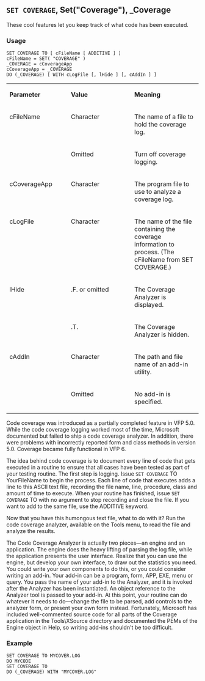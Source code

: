 ## `SET COVERAGE`, Set("Coverage"), _Coverage

These cool features let you keep track of what code has been executed.

### Usage

```foxpro
SET COVERAGE TO [ cFileName [ ADDITIVE ] ]
cFileName = SET( "COVERAGE" )
_COVERAGE = cCoverageApp
cCoverageApp = _COVERAGE
DO (_COVERAGE) [ WITH cLogFile [, lHide ] [, cAddIn ] ]
```
<table>
<tr>
  <td width="32%" valign="top">
  <p><b>Parameter</b></p>
  </td>
  <td width="23%" valign="top">
  <p><b>Value</b></p>
  </td>
  <td width="45%" valign="top">
  <p><b>Meaning</b></p>
  </td>
 </tr>
<tr>
  <td width="32%" rowspan="2" valign="top">
  <p>cFileName</p>
  </td>
  <td width="23%" valign="top">
  <p>Character</p>
  </td>
  <td width="45%" valign="top">
  <p>The name of a file to hold the coverage log.</p>
  </td>
 </tr>
<tr>
  <td width="33%" valign="top">
  <p>Omitted</p>
  </td>
  <td width="67%" valign="top">
  <p>Turn off coverage logging.</p>
  </td>
 </tr>
<tr>
  <td width="32%" valign="top">
  <p>cCoverageApp</p>
  </td>
  <td width="23%" valign="top">
  <p>Character</p>
  </td>
  <td width="45%" valign="top">
  <p>The program file to use to analyze a coverage log.</p>
  </td>
 </tr>
<tr>
  <td width="32%" valign="top">
  <p>cLogFile </p>
  </td>
  <td width="23%" valign="top">
  <p>Character</p>
  </td>
  <td width="45%" valign="top">
  <p>The name of the file containing the coverage information to process. (The cFileName from SET COVERAGE.) </p>
  </td>
 </tr>
<tr>
  <td width="32%" rowspan="2" valign="top">
  <p>lHide</p>
  </td>
  <td width="23%" valign="top">
  <p>.F. or omitted</p>
  </td>
  <td width="45%" valign="top">
  <p>The Coverage Analyzer is displayed. </p>
  </td>
 </tr>
<tr>
  <td width="33%" valign="top">
  <p>.T.</p>
  </td>
  <td width="67%" valign="top">
  <p>The Coverage Analyzer is hidden.</p>
  </td>
 </tr>
<tr>
  <td width="32%" rowspan="2" valign="top">
  <p>cAddIn</p>
  </td>
  <td width="23%" valign="top">
  <p>Character</p>
  </td>
  <td width="45%" valign="top">
  <p>The path and file name of an add-in utility.</p>
  </td>
 </tr>
<tr>
  <td width="33%" valign="top">
  <p>Omitted</p>
  </td>
  <td width="67%" valign="top">
  <p>No add-in is specified.</p>
  </td>
 </tr>
</table>

Code coverage was introduced as a partially completed feature in VFP 5.0. While the code coverage logging worked most of the time, Microsoft documented but failed to ship a code coverage analyzer. In addition, there were problems with incorrectly reported form and class methods in version 5.0. Coverage became fully functional in VFP 6.

The idea behind code coverage is to document every line of code that gets executed in a routine to ensure that all cases have been tested as part of your testing routine. The first step is logging. Issue `SET COVERAGE` TO YourFileName to begin the process. Each line of code that executes adds a line to this ASCII text file, recording the file name, line, procedure, class and amount of time to execute. When your routine has finished, issue `SET COVERAGE` TO with no argument to stop recording and close the file. If you want to add to the same file, use the ADDITIVE keyword.

Now that you have this humongous text file, what to do with it? Run the code coverage analyzer, available on the Tools menu, to read the file and analyze the results.

The Code Coverage Analyzer is actually two pieces&mdash;an engine and an application. The engine does the heavy lifting of parsing the log file, while the application presents the user interface. Realize that you can use the engine, but develop your own interface, to draw out the statistics you need. You could write your own components to do this, or you could consider writing an add-in. Your add-in can be a program, form, APP, EXE, menu or query. You pass the name of your add-in to the Analyzer, and it is invoked after the Analyzer has been instantiated. An object reference to the Analyzer tool is passed to your add-in. At this point, your routine can do whatever it needs to do&mdash;change the file to be parsed, add controls to the analyzer form, or present your own form instead. Fortunately, Microsoft has included well-commented source code for all parts of the Coverage application in the Tools\XSource directory and documented the PEMs of the Engine object in Help, so writing add-ins shouldn't be too difficult. 

### Example

```foxpro
SET COVERAGE TO MYCOVER.LOG
DO MYCODE
SET COVERAGE TO
DO (_COVERAGE) WITH "MYCOVER.LOG"
```